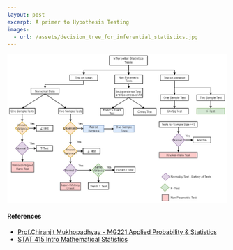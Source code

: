 ```yaml
---
layout: post
excerpt: A primer to Hypothesis Testing
images:
  - url: /assets/decision_tree_for_inferential_statistics.jpg
---
```


<img src="/assets/Decision Tree for Inferential Statistics_main_graph.jpg">

#### References

* [Prof.Chiranjit Mukhopadhyay - MG221 Applied Probability & Statistics](http://www.mgmt.iisc.ac.in/CM/MG221/index.html)
* [STAT 415 Intro Mathematical Statistics](https://newonlinecourses.science.psu.edu/stat414/node/213/)
